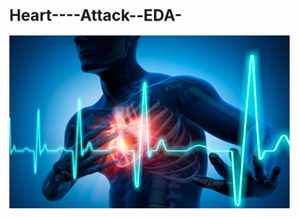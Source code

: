 # Heart----Attack--EDA-
![](https://github.com/mkhaled146/Heart----Attack--EDA-/blob/main/heart-attack.jpg)
